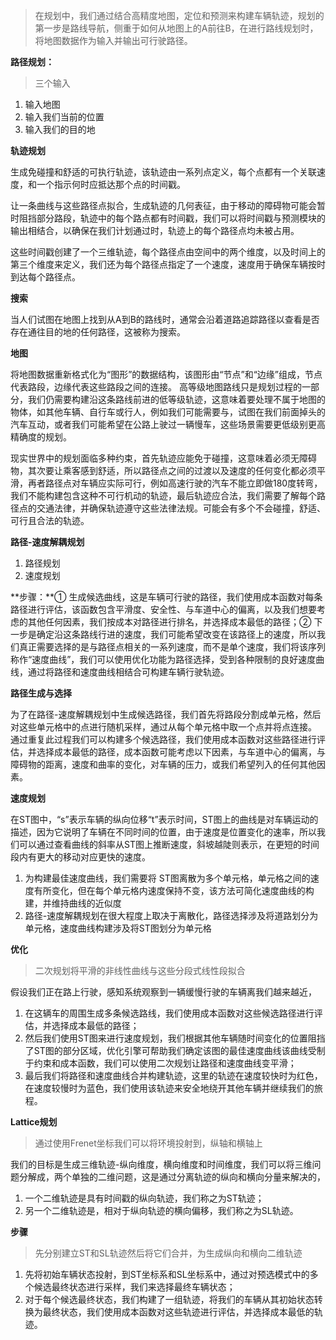 > 在规划中，我们通过结合高精度地图，定位和预测来构建车辆轨迹，规划的第一步是路线导航，侧重于如何从地图上的A前往B，在进行路线规划时，将地图数据作为输入并输出可行驶路径。

**路径规划：**

> 三个输入

1. 输入地图
2. 输入我们当前的位置
3. 输入我们的目的地

**轨迹规划**

生成免碰撞和舒适的可执行轨迹，该轨迹由一系列点定义，每个点都有一个关联速度，和一个指示何时应抵达那个点的时间戳。

让一条曲线与这些路径点拟合，生成轨迹的几何表征，由于移动的障碍物可能会暂时阻挡部分路段，轨迹中的每个路点都有时间戳，我们可以将时间戳与预测模块的输出相结合，以确保在我们计划通过时，轨迹上的每个路径点均未被占用。

这些时间戳创建了一个三维轨迹，每个路径点由空间中的两个维度，以及时间上的第三个维度来定义，我们还为每个路径点指定了一个速度，速度用于确保车辆按时到达每个路径点。

**搜索**

当人们试图在地图上找到从A到B的路线时，通常会沿着道路追踪路径以查看是否存在通往目的地的任何路径，这被称为搜索。

**地图**

将地图数据重新格式化为“图形”的数据结构，该图形由“节点”和“边缘”组成，节点代表路段，边缘代表这些路段之间的连接。
高等级地图路线只是规划过程的一部分，我们仍需要构建沿这条路线前进的低等级轨迹，这意味着要处理不属于地图的物体，如其他车辆、自行车或行人，例如我们可能需要与，试图在我们前面掉头的汽车互动，或者我们可能希望在公路上驶过一辆慢车，这些场景需要更低级别更高精确度的规划。

现实世界中的规划面临多种约束，首先轨迹应能免于碰撞，这意味着必须无障碍物，其次要让乘客感到舒适，所以路径点之间的过渡以及速度的任何变化都必须平滑，再者路径点对车辆应实际可行，例如高速行驶的汽车不能立即做180度转弯，我们不能构建包含这种不可行机动的轨迹，最后轨迹应合法，我们需要了解每个路径点的交通法律，并确保轨迹遵守这些法律法规。可能会有多个不会碰撞，舒适、可行且合法的轨迹。

**路径-速度解耦规划**

1. 路径规划
2. 速度规划

**步骤：**① 生成候选曲线，这是车辆可行驶的路径，我们使用成本函数对每条路径进行评估，该函数包含平滑度、安全性、与车道中心的偏离，以及我们想要考虑的其他任何因素，我们按成本对路径进行排名，并选择成本最低的路径；② 下一步是确定沿这条路线行进的速度，我们可能希望改变在该路径上的速度，所以我们真正需要选择的是与路径点相关的一系列速度，而不是单个速度，我们将该序列称作“速度曲线”，我们可以使用优化功能为路径选择，受到各种限制的良好速度曲线，通过将路径和速度曲线相结合可构建车辆行驶轨迹。

**路径生成与选择**

为了在路径-速度解耦规划中生成候选路径，我们首先将路段分割成单元格，然后对这些单元格中的点进行随机采样，通过从每个单元格中取一个点并将点连接。
通过重复此过程我们可以构建多个候选路径，我们使用成本函数对这些路径进行评估，并选择成本最低的路径，成本函数可能考虑以下因素，与车道中心的偏离，与障碍物的距离，速度和曲率的变化，对车辆的压力，或我们希望列入的任何其他因素。

**速度规划**

在ST图中，“s”表示车辆的纵向位移“t”表示时间，ST图上的曲线是对车辆运动的描述，因为它说明了车辆在不同时间的位置，由于速度是位置变化的速率，所以我们可以通过查看曲线的斜率从ST图上推断速度，斜坡越陡则表示，在更短的时间段内有更大的移动对应更快的速度。

1. 为构建最佳速度曲线，我们需要将 ST图离散为多个单元格，单元格之间的速度有所变化，但在每个单元格内速度保持不变，该方法可简化速度曲线的构建，并维持曲线的近似度
2. 路径-速度解耦规划在很大程度上取决于离散化，路径选择涉及将道路划分为单元格，速度曲线构建涉及将ST图划分为单元格

**优化**

> 二次规划将平滑的非线性曲线与这些分段式线性段拟合

假设我们正在路上行驶，感知系统观察到一辆缓慢行驶的车辆离我们越来越近，

1. 在这辆车的周围生成多条候选路线，我们使用成本函数对这些候选路径进行评估，并选择成本最低的路径；
2. 然后我们使用ST图来进行速度规划，我们根据其他车辆随时间变化的位置阻挡了ST图的部分区域，优化引擎可帮助我们确定该图的最佳速度曲线该曲线受制于约束和成本函数，我们可以使用二次规划让路径和速度曲线变平滑；
3. 最后我们将路径和速度曲线合并构建轨迹，这里的轨迹在速度较快时为红色，在速度较慢时为蓝色，我们使用该轨迹来安全地绕开其他车辆并继续我们的旅程。

**Lattice规划**

>  通过使用Frenet坐标我们可以将环境投射到，纵轴和横轴上

我们的目标是生成三维轨迹-纵向维度，横向维度和时间维度，我们可以将三维问题分解成，两个单独的二维问题，这是通过分离轨迹的纵向和横向分量来解决的，

1. 一个二维轨迹是具有时间戳的纵向轨迹，我们称之为ST轨迹；
2. 另一个二维轨迹是，相对于纵向轨迹的横向偏移，我们称之为SL轨迹。

**步骤**

>  先分别建立ST和SL轨迹然后将它们合并，为生成纵向和横向二维轨迹

1. 先将初始车辆状态投射，到ST坐标系和SL坐标系中，通过对预选模式中的多个候选最终状态进行采样，我们来选择最终车辆状态；
2. 对于每个候选最终状态，我们构建了一组轨迹，将我们的车辆从其初始状态转换为最终状态，我们使用成本函数对这些轨迹进行评估，并选择成本最低的轨迹。